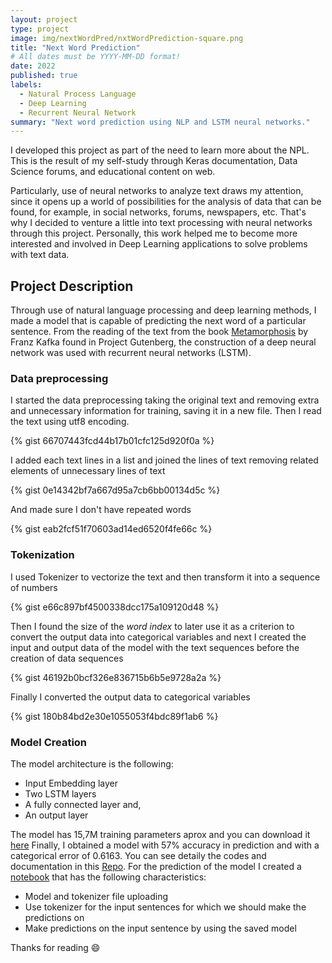```yaml
---
layout: project
type: project
image: img/nextWordPred/nxtWordPrediction-square.png
title: "Next Word Prediction"
# All dates must be YYYY-MM-DD format!
date: 2022
published: true
labels:
  - Natural Process Language
  - Deep Learning
  - Recurrent Neural Network
summary: "Next word prediction using NLP and LSTM neural networks."
---
```


I developed this project as part of the need to learn more about the NPL. This is the result of my self-study through Keras documentation, Data Science forums, and educational content on web.

Particularly, use of neural networks to analyze text draws my attention, since it opens up a world of possibilities for the analysis of data that can be found, for example, in social networks, forums, newspapers, etc. That's why I decided to venture a little into text processing with neural networks through this project. Personally, this work helped me to become more interested and involved in Deep Learning applications to solve problems with text data.

## Project Description

Through use of natural language processing and deep learning methods, I made a model that is capable of predicting the next word of a particular sentence. From the reading of the text from the book [Metamorphosis](https://www.gutenberg.org/cache/epub/5200/pg5200.txt) by Franz Kafka found in Project Gutenberg, the construction of a deep neural network was used with recurrent neural networks (LSTM).

### Data preprocessing
I started the data preprocessing taking the original text and removing extra and unnecessary information for training, saving it in a new file. Then I read the text using utf8 encoding.

{% gist 66707443fcd44b17b01cfc125d920f0a %}

I added each text lines in a list and joined the lines of text removing related elements of unnecessary lines of text

{% gist 0e14342bf7a667d95a7cb6bb00134d5c %}

And made sure I don't have repeated words

{% gist eab2fcf51f70603ad14ed6520f4fe66c %}

### Tokenization
I used Tokenizer to vectorize the text and then transform it into a sequence of numbers

{% gist e66c897bf4500338dcc175a109120d48 %}

Then I found the size of the *word index* to later use it as a criterion to convert the output data into categorical variables and next I created the input and output data of the model with the text sequences before the creation of data sequences

{% gist 46192b0bcf326e836715b6b5e9728a2a %}

Finally I converted the output data to categorical variables

{% gist 180b84bd2e30e1055053f4bdc89f1ab6 %}

### Model Creation
The model architecture is the following:
  * Input Embedding layer
  * Two LSTM layers
  * A fully connected layer and,
  * An output layer

The model has 15,7M training parameters aprox and you can download it [here](https://drive.google.com/file/d/1hPjFniCR8w5yUMrN1-oRjmRPusC7yJfD/view?usp=sharing)
Finally, I obtained a model with 57% accuracy in prediction and with a categorical error of 0.6163. You can see detaily the codes and documentation in this [Repo](https://github.com/yepedraza/nextword-predict). For the prediction of the model I created a [notebook](https://github.com/yepedraza/nextword-predict/blob/80307bdc413d959ab60544853bc9f9044ca28872/predScript.ipynb) that has the following characteristics:
  * Model and tokenizer file uploading
  * Use tokenizer for the input sentences for which we should make the predictions on
  * Make predictions on the input sentence by using the saved model

Thanks for reading 😄
